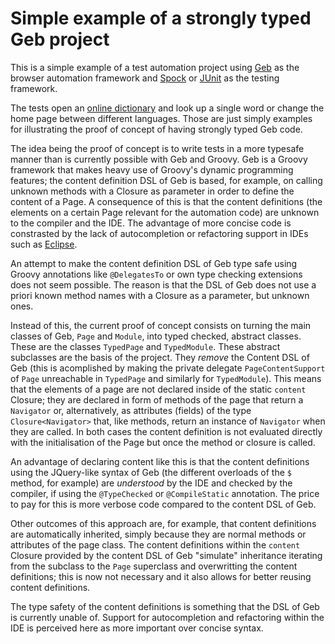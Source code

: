 # Simple example of a strongly typed Geb project

This is a simple example of a test automation project using
[Geb](http://www.gebish.org/) as the browser automation framework and
[Spock](http://www.gebish.org/) or [JUnit](http://junit.org/junit4/) as
the testing framework.

The tests open an [online dictionary](http://pons.com) and look up a
single word or change the home page between different languages. Those
are just simply examples for illustrating the proof of concept of
having strongly typed Geb code.

The idea being the proof of concept is to write tests in a more typesafe
manner than is currently possible with Geb and Groovy. Geb is a Groovy
framework that makes heavy use of Groovy's dynamic programming features;
the content definition DSL of Geb is based, for example, on calling
unknown methods with a Closure as parameter in order to define the
content of a Page. A consequence of this is that the content definitions
(the elements on a certain Page relevant for the automation code) are
unknown to the compiler and the IDE. The advantage of more concise code
is constrasted by the lack of autocompletion or refactoring support in
IDEs such as [Eclipse](https://eclipse.org/).

An attempt to make the content definition DSL of Geb type safe using
Groovy annotations like `@DelegatesTo` or own type checking extensions
does not seem possible. The reason is that the DSL of Geb does not use
a priori known method names with a Closure as a parameter, but unknown
ones.

Instead of this, the current proof of concept consists on turning the
main classes of Geb, `Page` and `Module`, into typed checked, abstract
classes. These are the classes `TypedPage` and `TypedModule`. These
abstract subclasses are the basis of the project. They *remove* the
Content DSL of Geb (this is acomplished by making the private delegate
`PageContentSupport` of `Page` unreachable in `TypedPage` and similarly
for `TypedModule`). This means that the elements of a page are not
declared inside of the static `content` Closure; they are declared in
form of methods of the page that return a `Navigator` or, alternatively,
as attributes (fields) of the type `Closure<Navigator>` that, like
methods, return an instance of `Navigator` when they are called. In both
cases the content definition is not evaluated directly with the
initialisation of the Page but once the method or closure is called.

An advantage of declaring content like this is that the content
definitions using the JQuery-like syntax of Geb (the different overloads
of the `$` method, for example) are *understood* by the IDE and checked
by the compiler, if using the `@TypeChecked` or `@CompileStatic`
annotation. The price to pay for this is more verbose code compared to
the content DSL of Geb.

Other outcomes of this approach are, for example, that content
definitions are automatically inherited, simply because they are normal
methods or attributes of the page class. The content definitions within
the `content` Closure provided by the content DSL of Geb "simulate"
inheritance iterating from the subclass to the `Page` superclass and
overwritting the content definitions; this is now not necessary and it
also allows for better reusing content definitions.

The type safety of the content definitions is something that the DSL of
Geb is currently unable of. Support for autocompletion and refactoring
within the IDE is perceived here as more important over concise syntax.
